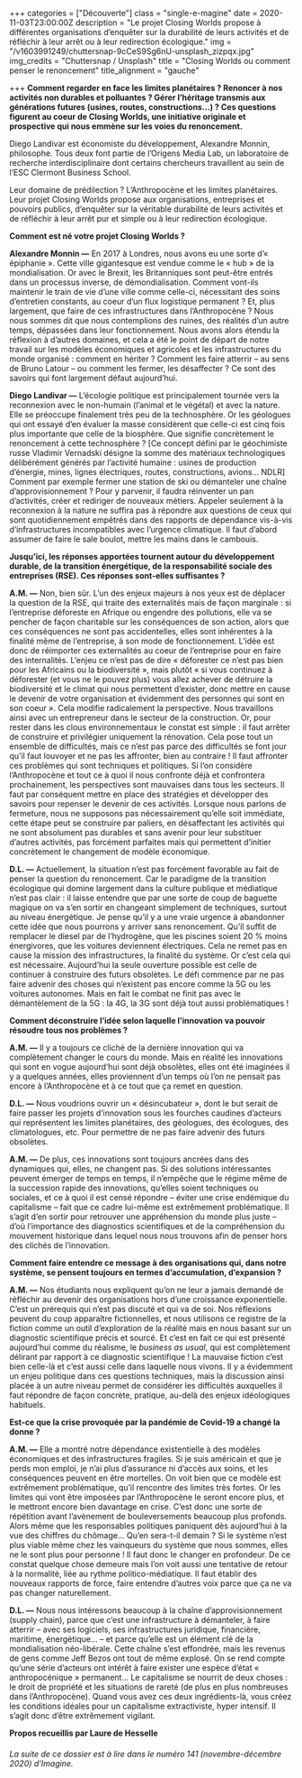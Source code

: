 +++
categories = ["Découverte"]
class = "single-e-magine"
date = 2020-11-03T23:00:00Z
description = "Le projet Closing Worlds propose à différentes organisations d’enquêter sur la durabilité de leurs activités et de réfléchir à leur arrêt ou à leur redirection écologique."
img = "/v1603991249/chuttersnap-9cCeS9Sg6nU-unsplash_zizpqx.jpg"
img_credits = "Chuttersnap / Unsplash"
title = "Closing Worlds ou comment penser le renoncement"
title_alignment = "gauche"

+++
**Comment regarder en face les limites planétaires ? Renoncer à nos activités non durables et polluantes ? Gérer l’héritage transmis aux générations futures (usines, routes, constructions…) ? Ces questions figurent au coeur de Closing Worlds, une initiative originale et prospective qui nous emmène sur les voies du renoncement.**

Diego Landivar est économiste du développement, Alexandre Monnin, philosophe. Tous deux font partie de l’Origens Media Lab, un laboratoire de recherche interdisciplinaire dont certains chercheurs travaillent au sein de l’ESC Clermont Business School. 

Leur domaine de prédilection ? L’Anthropocène et les limites planétaires. Leur projet Closing Worlds propose aux organisations, entreprises et pouvoirs publics, d’enquêter sur la véritable durabilité de leurs activités et de réfléchir à leur arrêt pur et simple ou à leur redirection écologique.

**Comment est né votre projet Closing Worlds ?**

**Alexandre Monnin —** En 2017 à Londres, nous avons eu une sorte d’« épiphanie ». Cette ville gigantesque est vendue comme le « hub » de la mondialisation. Or avec le Brexit, les Britanniques sont peut-être entrés dans un processus inverse, de démondialisation. Comment vont-ils maintenir le train de vie d’une ville comme celle-ci, nécessitant des soins d’entretien constants, au coeur d’un flux logistique permanent ? Et, plus largement, que faire de ces infrastructures dans l’Anthropocène ? Nous nous sommes dit que nous contemplions des ruines, des réalités d’un autre temps, dépassées dans leur fonctionnement. Nous avons alors étendu la réflexion à d’autres domaines, et cela a été le point de départ de notre travail sur les modèles économiques et agricoles et les infrastructures du monde organisé : comment en hériter ? Comment les faire atterrir – au sens de Bruno Latour – ou comment les fermer, les désaffecter ? Ce sont des savoirs qui font largement défaut aujourd’hui.

**Diego Landivar —** L’écologie politique est principalement tournée vers la reconnexion avec le non-humain (l’animal et le végétal) et avec la nature. Elle se préoccupe finalement très peu de la technosphère. Or les géologues qui ont essayé d’en évaluer la masse considèrent que celle-ci est cinq fois plus importante que celle de la biosphère. Que signifie concrètement le renoncement à cette technosphère ? \[Ce concept défini par le géochimiste russe Vladimir Vernadski désigne la somme des matériaux technologiques délibérément générés par l’activité humaine : usines de production d’énergie, mines, lignes électriques, routes, constructions, avions… NDLR\] Comment par exemple fermer une station de ski ou démanteler une chaîne d’approvisionnement ? Pour y parvenir, il faudra réinventer un pan d’activités, créer et rediriger de nouveaux métiers. Appeler seulement à la reconnexion à la nature ne suffira pas à répondre aux questions de ceux qui sont quotidiennement empêtrés dans des rapports de dépendance vis-à-vis d’infrastructures incompatibles avec l’urgence climatique. Il faut d’abord assumer de faire le sale boulot, mettre les mains dans le cambouis.

**Jusqu’ici, les réponses apportées tournent autour du développement durable, de la transition énergétique, de la responsabilité sociale des entreprises (RSE). Ces réponses sont-elles suffisantes ?**

**A.M. —** Non, bien sûr. L’un des enjeux majeurs à nos yeux est de déplacer la question de la RSE, qui traite des externalités mais de façon marginale : si l’entreprise déforeste en Afrique ou engendre des pollutions, elle va se pencher de façon charitable sur les conséquences de son action, alors que ces conséquences ne sont pas accidentelles, elles sont inhérentes à la finalité même de l’entreprise, à son mode de fonctionnement. L’idée est donc de réimporter ces externalités au coeur de l’entreprise pour en faire des internalités. L’enjeu ce n’est pas de dire « déforester ce n’est pas bien pour les Africains ou la biodiversité », mais plutôt « si vous continuez à déforester (et vous ne le pouvez plus) vous allez achever de détruire la biodiversité et le climat qui nous permettent d’exister, donc mettre en cause le devenir de votre organisation et évidemment des personnes qui sont en son coeur ». Cela modifie radicalement la perspective. Nous travaillons ainsi avec un entrepreneur dans le secteur de la construction. Or, pour rester dans les clous environnementaux le constat est simple : il faut arrêter de construire et privilégier uniquement la rénovation. Cela pose tout un ensemble de difficultés, mais ce n’est pas parce des difficultés se font jour qu’il faut louvoyer et ne pas les affronter, bien au contraire ! Il faut affronter ces problèmes qui sont techniques et politiques. Si l’on considère l’Anthropocène et tout ce à quoi il nous confronte déjà et confrontera prochainement, les perspectives sont mauvaises dans tous les secteurs. Il faut par conséquent mettre en place des stratégies et développer des savoirs pour repenser le devenir de ces activités. Lorsque nous parlons de fermeture, nous ne supposons pas nécessairement qu’elle soit immédiate, cette étape peut se construire par paliers, en désaffectant les activités qui ne sont absolument pas durables et sans avenir pour leur substituer d’autres activités, pas forcément parfaites mais qui permettent d’initier concrètement le changement de modèle économique.

**D.L. —** Actuellement, la situation n’est pas forcément favorable au fait de penser la question du renoncement. Car le paradigme de la transition écologique qui domine largement dans la culture publique et médiatique n’est pas clair : il laisse entendre que par une sorte de coup de baguette magique on va s’en sortir en changeant simplement de techniques, surtout au niveau énergétique. Je pense qu’il y a une vraie urgence à abandonner cette idée que nous pourrons y arriver sans renoncement. Qu’il suffit de remplacer le diesel par de l’hydrogène, que les piscines soient 20 % moins énergivores, que les voitures deviennent électriques. Cela ne remet pas en cause la mission des infrastructures, la finalité du système. Or c’est cela qui est nécessaire. Aujourd’hui la seule ouverture possible est celle de continuer à construire des futurs obsolètes. Le défi commence par ne pas faire advenir des choses qui n’existent pas encore comme la 5G ou les voitures autonomes. Mais en fait le combat ne finit pas avec le démantèlement de la 5G : la 4G, la 3G sont déjà tout aussi problématiques !

**Comment déconstruire l’idée selon laquelle l’innovation va pouvoir résoudre tous nos problèmes ?**

**A.M. —** Il y a toujours ce cliché de la dernière innovation qui va complètement changer le cours du monde. Mais en réalité les innovations qui sont en vogue aujourd’hui sont déjà obsolètes, elles ont été imaginées il y a quelques années, elles proviennent d’un temps où l’on ne pensait pas encore à l’Anthropocène et à ce tout que ça remet en question.

**D.L. —** Nous voudrions ouvrir un « désincubateur », dont le but serait de faire passer les projets d’innovation sous les fourches caudines d’acteurs qui représentent les limites planétaires, des géologues, des écologues, des climatologues, etc. Pour permettre de ne pas faire advenir des futurs obsolètes.

**A.M. —** De plus, ces innovations sont toujours ancrées dans des dynamiques qui, elles, ne changent pas. Si des solutions intéressantes peuvent émerger de temps en temps, il n’empêche que le régime même de la succession rapide des innovations, qu’elles soient techniques ou sociales, et ce à quoi il est censé répondre – éviter une crise endémique du capitalisme – fait que ce cadre lui-même est extrêmement problématique. Il s’agit d’en sortir pour retrouver une appréhension du monde plus juste – d’où l’importance des diagnostics scientifiques et de la compréhension du mouvement historique dans lequel nous nous trouvons afin de penser hors des clichés de l’innovation.

**Comment faire entendre ce message à des organisations qui, dans notre système, se pensent toujours en termes d’accumulation, d’expansion ?**

**A.M. —** Nos étudiants nous expliquent qu’on ne leur a jamais demandé de réfléchir au devenir des organisations hors d’une croissance exponentielle. C’est un prérequis qui n’est pas discuté et qui va de soi. Nos réflexions peuvent du coup apparaître fictionnelles, et nous utilisons ce registre de la fiction comme un outil d’exploration de la réalité mais en nous basant sur un diagnostic scientifique précis et sourcé. Et c’est en fait ce qui est présenté aujourd’hui comme du réalisme, le _business as usual_, qui est complètement délirant par rapport à ce diagnostic scientifique ! La mauvaise fiction c’est bien celle-là et c’est aussi celle dans laquelle nous vivons. Il y a évidemment un enjeu politique dans ces questions techniques, mais la discussion ainsi placée à un autre niveau permet de considérer les difficultés auxquelles il faut répondre de façon concrète, pratique, au-delà des enjeux idéologiques habituels.

**Est-ce que la crise provoquée par la pandémie de Covid-19 a changé la donne ?**

**A.M. —** Elle a montré notre dépendance existentielle à des modèles économiques et des infrastructures fragiles. Si je suis américain et que je perds mon emploi, je n’ai plus d’assurance ni d’accès aux soins, et les conséquences peuvent en être mortelles. On voit bien que ce modèle est extrêmement problématique, qu’il rencontre des limites très fortes. Or les limites qui vont être imposées par l’Anthropocène le seront encore plus, et le mettront encore bien davantage en crise. C’est donc une sorte de répétition avant l’avènement de bouleversements beaucoup plus profonds. Alors même que les responsables politiques paniquent dès aujourd’hui à la vue des chiffres du chômage... Qu’en sera-t-il demain ? Si le système n’est plus viable même chez les vainqueurs du système que nous sommes, elles ne le sont plus pour personne ! Il faut donc le changer en profondeur. De ce constat quelque chose demeure mais l’on voit aussi une tentative de retour à la normalité, liée au rythme politico-médiatique. Il faut établir des nouveaux rapports de force, faire entendre d’autres voix parce que ça ne va pas changer naturellement.

**D.L. —** Nous nous intéressons beaucoup à la chaîne d’approvisionnement (supply chain), parce que c’est une infrastructure à démanteler, à faire atterrir – avec ses logiciels, ses infrastructures juridique, financière, maritime, énergétique… – et parce qu’elle est un élément clé de la mondialisation néo-libérale. Cette chaîne s’est effondrée, mais les revenus de gens comme Jeff Bezos ont tout de même explosé. On se rend compte qu’une série d’acteurs ont intérêt à faire exister une espèce d’état « anthropocénique » permanent... Le capitalisme se nourrit de deux choses : le droit de propriété et les situations de rareté (de plus en plus nombreuses dans l’Anthropocène). Quand vous avez ces deux ingrédients-là, vous créez les conditions idéales pour un capitalisme extractiviste, hyper intensif. Il s’agit donc d’être extrêmement vigilant.

**Propos recueillis par Laure de Hesselle**

###### La suite de ce dossier est à lire dans le numéro 141 (novembre-décembre 2020) d'_Imagine_.